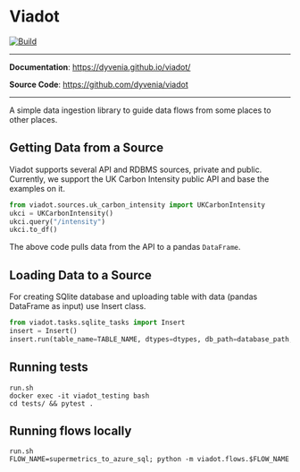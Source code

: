 # Viadot
<p>
<a href="https://github.com/psf/black" target="_blank">
    <img src="https://img.shields.io/badge/code%20style-black-000000.svg" alt="Build">
</a>
</p>

---

**Documentation**: <a href="https://dyvenia.github.io/viadot/" target="_blank">https://dyvenia.github.io/viadot/</a>

**Source Code**: <a href="https://github.com/dyvenia/viadot" target="_blank">https://github.com/dyvenia/viadot</a>

---

A simple data ingestion library to guide data flows from some places to other places.

## Getting Data from a Source

Viadot supports several API and RDBMS sources, private and public. Currently, we support the UK Carbon Intensity public API and base the examples on it.

```python
from viadot.sources.uk_carbon_intensity import UKCarbonIntensity
ukci = UKCarbonIntensity()
ukci.query("/intensity")
ukci.to_df()
```

The above code pulls data from the API to a pandas `DataFrame`.

## Loading Data to a Source

For creating SQlite database and uploading table with data (pandas DataFrame as input) use Insert class.

```python
from viadot.tasks.sqlite_tasks import Insert
insert = Insert()
insert.run(table_name=TABLE_NAME, dtypes=dtypes, db_path=database_path, df=df, if_exists="replace")
```


## Running tests
```
run.sh
docker exec -it viadot_testing bash
cd tests/ && pytest .
```

## Running flows locally
```
run.sh
FLOW_NAME=supermetrics_to_azure_sql; python -m viadot.flows.$FLOW_NAME
```
